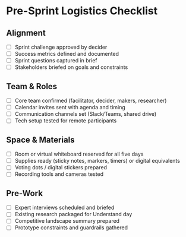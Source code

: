 <!-- Powered by BMAD™ Core -->

# Pre-Sprint Logistics Checklist

## Alignment

- [ ] Sprint challenge approved by decider
- [ ] Success metrics defined and documented
- [ ] Sprint questions captured in brief
- [ ] Stakeholders briefed on goals and constraints

## Team & Roles

- [ ] Core team confirmed (facilitator, decider, makers, researcher)
- [ ] Calendar invites sent with agenda and timing
- [ ] Communication channels set (Slack/Teams, shared drive)
- [ ] Tech setup tested for remote participants

## Space & Materials

- [ ] Room or virtual whiteboard reserved for all five days
- [ ] Supplies ready (sticky notes, markers, timers) or digital equivalents
- [ ] Voting dots / digital stickers prepared
- [ ] Recording tools and cameras tested

## Pre-Work

- [ ] Expert interviews scheduled and briefed
- [ ] Existing research packaged for Understand day
- [ ] Competitive landscape summary prepared
- [ ] Prototype constraints and guardrails gathered
